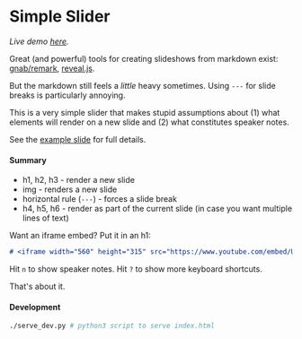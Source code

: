 # Simple Slider

*Live demo [here](https://kortina.nyc/simple-slider/).*

Great (and powerful) tools for creating slideshows from markdown exist: [gnab/remark](https://github.com/gnab/remark), [reveal.js](https://github.com/hakimel/reveal.js/).

But the markdown still feels a *little* heavy sometimes.  Using `---` for slide breaks is particularly annoying.

This is a very simple slider that makes stupid assumptions about (1) what elements will render on a new slide and (2) what constitutes speaker notes.

See the [example slide](https://gist.githubusercontent.com/kortina/66d1263fe538b30f4a489d8c97faa140/raw/4fff2f6f196689e3519f9f2945c016e1b79f8fd3/very-simple-slide-example.md) for full details.

#### Summary

- h1, h2, h3 - render a new slide
- img - renders a new slide
- horizontal rule (`---`) - forces a slide break
- h4, h5, h6 - render as part of the current slide (in case you want multiple lines of text)

Want an iframe embed? Put it in an h1:

```markdown
# <iframe width="560" height="315" src="https://www.youtube.com/embed/UcU04NGMQb8" frameborder="0" allow="accelerometer; autoplay; clipboard-write; encrypted-media; gyroscope; picture-in-picture" allowfullscreen></iframe>
```

Hit `n` to show speaker notes. Hit `?` to show more keyboard shortcuts.

That's about it.

#### Development

```sh
./serve_dev.py # python3 script to serve index.html
```